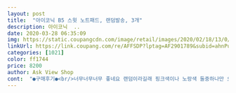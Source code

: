 ```yaml
---
layout: post 
title:  "아이코닉 B5 스윗 노트패드, 랜덤발송, 3개" 
description: 아이코닉  ..
date: 2020-03-28 06:35:09 
img: https://static.coupangcdn.com/image/retail/images/2020/02/18/13/0/6cdd4ec6-d422-4f84-8b19-b179c17b48a6.jpg 
linkUrl: https://link.coupang.com/re/AFFSDP?lptag=AF2901789&subid=ahnPublicAsk&pageKey=1272020225&itemId=2276891113&vendorItemId=70274052348&traceid=V0-113-4f81cd150e053483 
categories: [1021] 
color: ff1744 
price: 8200 
author: Ask View Shop 
cont:  "●구매후기●<br/>너무너무너무 좋네요 랜덤이라길래 핑크색이나 노랑색 둘중하나만 오면 좋겠다고 생각하고 기다렸는데 딱 가지고 싶었던 세가지 왔어요.<br/> 남색도 그다음으로가지고 싶었는데 ㅠㅠ진짜 딱 가지고 싶었던거 보내주셔서 그쪽으로 절 한번 드리겠습니다 이미지보다 확실히 이쁘고 종이도 재질이 좋은거같아요.<br/> 공부할 맛이 너무 생겨서 지금 바로 이걸로 공부해보려고 합니다.<br/> 진짜감사드려요 !! 여러분 진짜 고민말고 구매하세요 정말 ㅎㅎ 하나당 50매라서 총 150매지만 금방 쓸거같아서 다쓰면 바로 또 구매하도록하겠습니다 ㅎㅎ 감사합니다!!!<br/>시험공부에 대비해서 사 놓으려고 해서 구매하게 됐어요.<br/> 제일 싼거 찾아보다가 이 패드를 주문했는데 상상그 이상을 뚫고 나갈정도로 너무 좋아요  랜덤 발송이여도 모든 노트패드가 다 예뻐서 안심하고 구매했어요.<br/> 정말 너무 예쁘고, 크기도 적당하구요.<br/> 양에 비해 가격도 저렴하구 모눈칸이 있어, 더욱 편리합니다.<br/> 노트패드를 처음 구매했는데 너무 좋아요! 이 노트패드들을 모두 쓰면 꼭 다시 사겠습니다! 단점은 저한텐 없는 것 같아요.<br/> 좋은 제품 만들어주셔서 감사합니다♡!<br/>힝 랜덤이라 좀 그렇긴한데 집에 있던거랑 같은색이와가지구.<br/>.<br/>그래도 좋아요 필기할때 그 종이랑 펜써지는게 괜찮은거같아요<br/>" 
---
```

